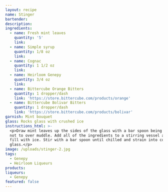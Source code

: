 ```yaml
---
layout: recipe
name: Stinger
bartender:
description:
ingredients:
  - name: Fresh mint leaves
    quantity: '5'
    link:
  - name: Simple syrup
    quantity: 1/8 oz
    link:
  - name: Cognac
    quantity: 1 1/2 oz
    link:
  - name: Heirloom Genepy
    quantity: 3/4 oz
    link:
  - name: Bittercube Orange Bitters
    quantity: 1 dropper/dash
    link: 'https://store.bittercube.com/products/orange'
  - name: Bittercube Bolivar Bitters
    quantity: 1 dropper/dash
    link: 'https://store.bittercube.com/products/bolivar'
garnish: Mint bouquet
glass: Rocks glass with crushed ice
instructions_html: >-
  <p>Draw mint leaves up the sides of the glass with a bar spoon being cautious
  not to over muddle. Add all of the ingredients to a stirring vessel and then
  fill with ice. Stir with a bar spoon until chilled and strain into cocktail
  glass.</p>
image: /uploads/stinger-2.jpg
tags:
  - Genepy
  - Heirloom Liqueurs
products:
liqueurs: 
  - Genepy
featured: false
---
```


